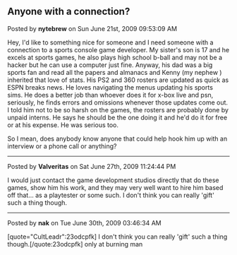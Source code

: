 ## Anyone with a connection?
Posted by **nytebrew** on Sun June 21st, 2009 09:53:09 AM

Hey, I'd like to something nice for someone and I need someone with a connection to a sports console game developer. My sister's son is 17 and he excels at sports games, he also plays high school b-ball and may not be a hacker but he can use a computer just fine. Anyway, his dad was a big sports fan and read all the papers and almanacs and Kenny (my nephew ) inherited that love of stats. His PS2 and 360 rosters are updated as quick as ESPN breaks news. He loves navigating the menus updating his sports sims. He does a better job than whoever does it for x-box live and psn, seriously, he finds errors and omissions whenever those updates come out. I told him not to be so harsh on the games, the rosters are probably done by unpaid interns. He says he should be the one doing it and he'd do it for free or at his expense. He was serious too.

 So I mean, does anybody know anyone that could help hook him up with an interview or a phone call or anything?

--------------------------------------------------------------------------------

Posted by **Valveritas** on Sat June 27th, 2009 11:24:44 PM

I would just contact the game development studios directly that do these games, show him his work, and they may very well want to hire him based off that... as a playtester or some such. I don't think you can really 'gift' such a thing though.

--------------------------------------------------------------------------------

Posted by **nak** on Tue June 30th, 2009 03:46:34 AM

[quote="CultLeadr":23odcpfk] I don't think you can really 'gift' such a thing though.[/quote:23odcpfk]
only at burning man
